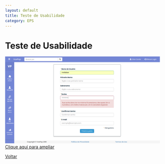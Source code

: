 ```yaml
---
layout: default
title: Teste de Usabilidade
category: EPS
---
```


# Teste de Usabilidade

![Cadastro](images/cadastro.png)  
[Clique aqui para ampliar](images/cadastro.png)  



[Voltar](./../)
